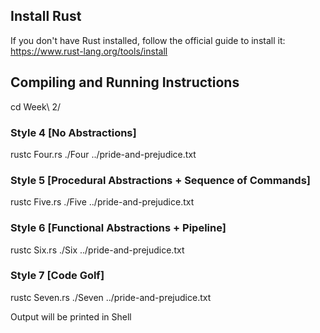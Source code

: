 ## Install Rust
If you don't have Rust installed, follow the official guide to install it:
https://www.rust-lang.org/tools/install


## Compiling and Running Instructions
cd Week\ 2/

### Style 4 [No Abstractions]
rustc Four.rs
./Four ../pride-and-prejudice.txt

### Style 5 [Procedural Abstractions + Sequence of Commands]
rustc Five.rs
./Five ../pride-and-prejudice.txt

### Style 6 [Functional Abstractions + Pipeline]
rustc Six.rs
./Six ../pride-and-prejudice.txt

### Style 7 [Code Golf]
rustc Seven.rs
./Seven ../pride-and-prejudice.txt

Output will be printed in Shell